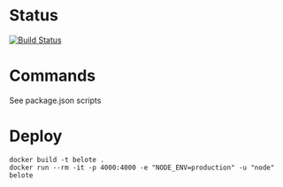 # Status

[![Build Status](https://travis-ci.org/prevostc/belote.svg?branch=master)](https://travis-ci.org/prevostc/belote)

# Commands

See package.json scripts

# Deploy

    docker build -t belote .
    docker run --rm -it -p 4000:4000 -e "NODE_ENV=production" -u "node" belote